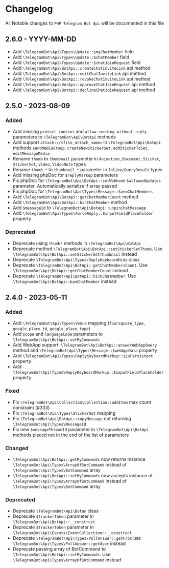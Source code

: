 # Changelog

All Notable changes to `PHP Telegram Bot Api` will be documented in this file

## 2.6.0 - YYYY-MM-DD
- Add `\TelegramBot\Api\Types\Update::$myChatMember` field
- Add `\TelegramBot\Api\Types\Update::$chatMember` field
- Add `\TelegramBot\Api\Types\Update::$chatJoinRequest` field
- Add `\TelegramBot\Api\BotApi::createChatInviteLink` api method
- Add `\TelegramBot\Api\BotApi::editChatInviteLink` api method
- Add `\TelegramBot\Api\BotApi::revokeChatInviteLink` api method
- Add `\TelegramBot\Api\BotApi::approveChatJoinRequest` api method
- Add `\TelegramBot\Api\BotApi::declineChatJoinRequest` api method

## 2.5.0 - 2023-08-09

### Added
- Add missing `protect_content` and `allow_sending_without_reply` parameters to `\TelegramBot\Api\BotApi` methods
- Add support `attach://<file_attach_name>` in `\TelegramBot\Api\BotApi` methods `sendMediaGroup`, `createNewStickerSet`, `addStickerToSet`, `editMessageMedia`
- Rename `thumb` to `thumbnail` parameter in `Animation`, `Document`, `Sticker`, `StickerSet`, `Video`, `VideoNote` types
- Rename `thumb_*` to `thumbnail_*` parameter in `Inline/QueryResult` types
- Add missing phpDoc for `$replyMarkup` parameters
- Fix phpDoc for `\TelegramBot\Api\BotApi::setWebhook` `$allowedUpdates` parameter. Automatically serialize if array passed
- Fix phpDoc for `\TelegramBot\Api\Types\Message::$newChatMembers`
- Add `\TelegramBot\Api\BotApi::getChatMemberCount` method
- Add `\TelegramBot\Api\BotApi::banChatMember` method
- Add `$messageId` to `\TelegramBot\Api\BotApi::unpinChatMessage`
- Add `\TelegramBot\Api\Types\ForceReply::$inputFieldPlaceholder` property

### Deprecated
- Deprecate using `thumb*` methods in `\TelegramBot\Api\BotApi`
- Deprecate method `\TelegramBot\Api\BotApi::setStickerSetThumb`. Use `\TelegramBot\Api\BotApi::setStickerSetThumbnail` instead
- Deprecate `\TelegramBot\Api\Types\ReplyKeyboardHide` class
- Deprecate `\TelegramBot\Api\BotApi::getChatMembersCount`. Use `\TelegramBot\Api\BotApi::getChatMemberCount` instead
- Deprecate `\TelegramBot\Api\BotApi::kickChatMember`. Use `\TelegramBot\Api\BotApi::banChatMember` instead 

## 2.4.0 - 2023-05-11

### Added
- Add `\TelegramBot\Api\Types\Venue` mapping (`foursquare_type`, `google_place_id`, `google_place_type`)
- Add `scope` and `languageCode` parameters to `\TelegramBot\Api\BotApi::setMyCommands`
- Add WebApp support: `\TelegramBot\Api\BotApi::answerWebAppQuery` method and `\TelegramBot\Api\Types\Message::$webAppData` property
- Add `\TelegramBot\Api\Types\ReplyKeyboardMarkup::$isPersistent` property
- Add `\TelegramBot\Api\Types\ReplyKeyboardMarkup::$inputFieldPlaceholder` property

### Fixed
- Fix `\TelegramBot\Api\Collection\Collection::addItem` max count constraint (#333)
- Fix `\TelegramBot\Api\Types\StickerSet` mapping
- Fix `\TelegramBot\Api\BotApi::copyMessage` not returning `\TelegramBot\Api\Types\MessageId`
- Fix new `$messageThreadId` parameter in `\TelegramBot\Api\BotApi` methods placed not in the end of the list of parameters

### Changed
- `\TelegramBot\Api\BotApi::getMyCommands` now returns instance `\TelegramBot\Api\Types\ArrayOfBotCommand` instead of `\TelegramBot\Api\Types\BotCommand` array
- `\TelegramBot\Api\BotApi::setMyCommands` now accepts instance of `\TelegramBot\Api\Types\ArrayOfBotCommand` instead of `\TelegramBot\Api\Types\BotCommand` array

### Deprecated
- Deprecate `\TelegramBot\Api\Botan` class
- Deprecate `$trackerToken` parameter in `\TelegramBot\Api\BotApi::__construct`
- Deprecate `$trackerToken` parameter in `\TelegramBot\Api\Events\EventCollection::__construct`
- Deprecate `\TelegramBot\Api\Types\PollAnswer::getFrom` use `\TelegramBot\Api\Types\PollAnswer::getUser` instead
- Deprecate passing array of BotCommand to `\TelegramBot\Api\BotApi::setMyCommands`. Use `\TelegramBot\Api\Types\ArrayOfBotCommand` instead
